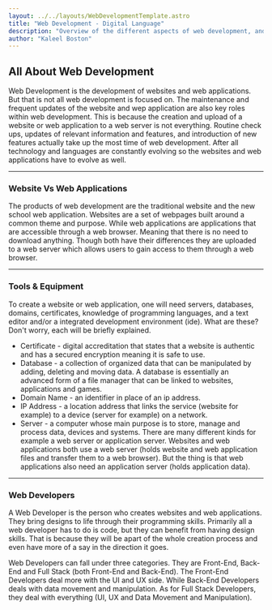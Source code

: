 ```yaml
---
layout: ../../layouts/WebDevelopmentTemplate.astro
title: "Web Development - Digital Language"
description: "Overview of the different aspects of web development, and the tools and languages used to create websites and web apps."
author: "Kaleel Boston"
---
```


## All About Web Development

Web Development is the development of websites and web applications. But that is not all web development is focused on. The maintenance and frequent updates of the website and wep application are also key roles within web development. This is because the creation and upload of a website or web application to a web server is not everything. Routine check ups, updates of relevant information and features, and introduction of new features actually take up the most time of web development. After all technology and languages are constantly evolving so the websites and web applications have to evolve as well.  

---

### Website Vs Web Applications  

The products of web development are the traditional website and the new school web application. Websites are a set of webpages built around a common theme and purpose. While web applications are applications that are accessible through a web browser. Meaning that there is no need to download anything. Though both have their differences they are uploaded to a web server which allows users to gain access to them through a web browser.  

---

### Tools & Equipment  

To create a website or web application, one will need servers, databases, domains, certificates, knowledge of programming languages, and a text editor and/or a integrated development environment (ide). What are these? Don't worry, each will be briefly explained.  

* Certificate - digital accreditation that states that a website is authentic and has a secured encryption meaning it is safe to use.
* Database - a collection of organized data that can be manipulated by adding, deleting and moving data. A database is essentially an advanced form of a file manager that can be linked to websites, applications and games.
* Domain Name - an identifier in place of an ip address.
* IP Address - a location address that links the service (website for example) to a device (server for example) on a network.
* Server - a computer whose main purpose is to store, manage and process data, devices and systems. There are many different kinds for example a web server or application server. Websites and web applications both use a web server (holds website and web application files and transfer them to a web browser). But the thing is that web applications also need an application server (holds application data).  

---

### Web Developers  

A Web Developer is the person who creates websites and web applications. They bring designs to life through their programming skills. Primarily all a web developer has to do is code, but they can benefit from having design skills. That is because they will be apart of the whole creation process and even have more of a say in the direction it goes.  

Web Developers can fall under three categories. They are Front-End, Back-End and Full Stack (both Front-End and Back-End). The Front-End Developers deal more with the UI and UX side. While Back-End Developers deals with data movement and manipulation. As for Full Stack Developers, they deal with everything (UI, UX and Data Movement and Manipulation).